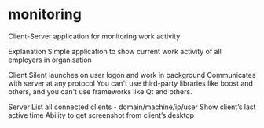 # monitoring
Client-Server application for monitoring work activity

Explanation
Simple application to show current work activity of all employers in organisation

Client
Silent launches on user logon and work in background
Communicates with server at any protocol
You can't use third-party libraries like boost and others, and you can't use frameworks like Qt and others. 

Server
List all connected clients - domain/machine/ip/user
Show client’s last active time
Ability to get screenshot from client’s desktop 

